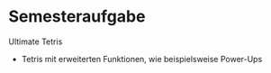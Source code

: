 # Semesteraufgabe

Ultimate Tetris

- Tetris mit erweiterten Funktionen, wie beispielsweise Power-Ups
